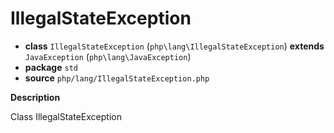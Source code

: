 # IllegalStateException

- **class** `IllegalStateException` (`php\lang\IllegalStateException`) **extends** `JavaException` (`php\lang\JavaException`)
- **package** `std`
- **source** `php/lang/IllegalStateException.php`

**Description**

Class IllegalStateException